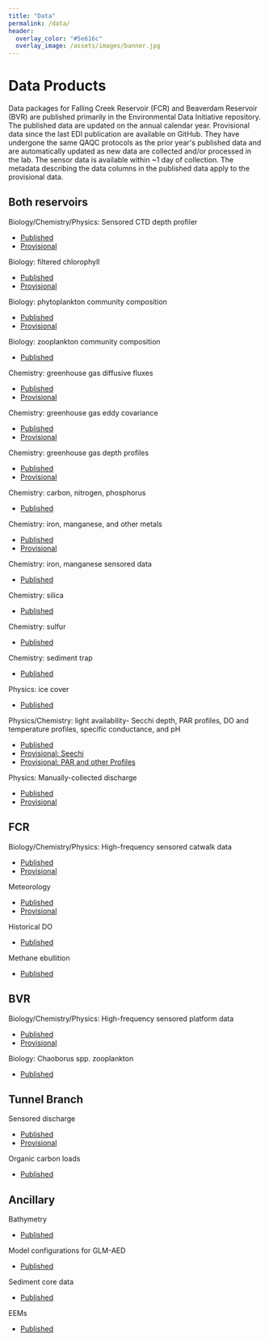 ```yaml
---
title: "Data"
permalink: /data/
header:
  overlay_color: "#5e616c"
  overlay_image: /assets/images/banner.jpg
---
```


# Data Products

Data packages for Falling Creek Reservoir (FCR) and Beaverdam Reservoir (BVR) are published primarily in the Environmental Data Initiative repository. The published data are updated on the annual calendar year. Provisional data since the last EDI publication are available on GitHub.  They have undergone the same QAQC protocols as the prior year's published data and are automatically updated as new data are collected and/or processed in the lab.  The sensor data is available within ~1 day of collection.  The metadata describing the data columns in the published data apply to the provisional data.  

## Both reservoirs
 
Biology/Chemistry/Physics: Sensored CTD depth profiler
- [Published](https://portal.edirepository.org/nis/mapbrowse?scope=edi&identifier=200)
- [Provisional](https://raw.githubusercontent.com/CareyLabVT/Reservoirs/master/Data/DataNotYetUploadedToEDI/Raw_CTD/ctd_L1.csv)

Biology: filtered chlorophyll
- [Published](https://portal.edirepository.org/nis/mapbrowse?scope=edi&identifier=555)
- [Provisional](https://raw.githubusercontent.com/CareyLabVT/Reservoirs/master/Data/DataNotYetUploadedToEDI/Raw_chla/Filt_chla_L1.csv)

Biology: phytoplankton community composition
- [Published](https://portal.edirepository.org/nis/mapbrowse?scope=edi&identifier=272)
- [Provisional](https://github.com/CareyLabVT/Reservoirs/raw/master/Data/DataNotYetUploadedToEDI/FluoroProbe/fluoroprobe_L1.csv)

Biology: zooplankton community composition
- [Published](https://portal.edirepository.org/nis/mapbrowse?scope=edi&identifier=197)

Chemistry: greenhouse gas diffusive fluxes
- [Published](https://portal.edirepository.org/nis/mapbrowse?scope=edi&identifier=1082)
- [Provisional](https://raw.githubusercontent.com/CareyLabVT/Reservoirs/master/Data/DataNotYetUploadedToEDI/UGGA/UGGA_Raw/UGGA_L1.csv)

Chemistry: greenhouse gas eddy covariance
- [Published](https://portal.edirepository.org/nis/mapbrowse?scope=edi&identifier=1061)
- [Provisional](https://github.com/CareyLabVT/Reservoirs/blob/master/Data/DataNotYetUploadedToEDI/EddyFlux_Processing/EddyPro_Cleaned_L1.csv)

Chemistry: greenhouse gas depth profiles
-  [Published](https://portal.edirepository.org/nis/mapbrowse?scope=edi&identifier=551)
-  [Provisional](https://raw.githubusercontent.com/CareyLabVT/Reservoirs/master/Data/DataNotYetUploadedToEDI/Raw_GHG/L1_manual_GHG.csv)

Chemistry: carbon, nitrogen, phosphorus
- [Published](https://portal.edirepository.org/nis/mapbrowse?scope=edi&identifier=199)

Chemistry: iron, manganese, and other metals
- [Published](https://portal.edirepository.org/nis/mapbrowse?scope=edi&identifier=455)
- [Provisional](https://raw.githubusercontent.com/CareyLabVT/Reservoirs/master/Data/DataNotYetUploadedToEDI/Metals_Data/metals_L1.csv)

Chemistry: iron, manganese sensored data
- [Published](https://portal.edirepository.org/nis/mapbrowse?scope=edi&identifier=1360)
  
Chemistry: silica
- [Published](https://portal.edirepository.org/nis/mapbrowse?scope=edi&identifier=542) 

Chemistry: sulfur
- [Published](https://portal.edirepository.org/nis/mapbrowse?scope=edi&identifier=607)

Chemistry: sediment trap
- [Published](https://portal.edirepository.org/nis/mapbrowse?scope=edi&identifier=1474)

Physics: ice cover
- [Published](https://portal.edirepository.org/nis/mapbrowse?scope=edi&identifier=456)
  
Physics/Chemistry: light availability- Secchi depth, PAR profiles, DO and temperature profiles, specific conductance, and pH
- [Published](https://portal.edirepository.org/nis/mapbrowse?scope=edi&identifier=198)
- [Provisional: Seechi](https://raw.githubusercontent.com/CareyLabVT/Reservoirs/master/Data/DataNotYetUploadedToEDI/Secchi/secchi_L1.csv)
- [Provisional: PAR and other Profiles](https://raw.githubusercontent.com/CareyLabVT/Reservoirs/master/Data/DataNotYetUploadedToEDI/YSI_PAR/ysi_L1.csv)

Physics: Manually-collected discharge
- [Published](https://portal.edirepository.org/nis/mapbrowse?scope=edi&identifier=454)
- [Provisional](https://raw.githubusercontent.com/CareyLabVT/Reservoirs/master/Data/DataNotYetUploadedToEDI/Raw_Discharge/ManualDischarge_L1.csv)

## FCR

Biology/Chemistry/Physics: High-frequency sensored catwalk data
- [Published](https://portal.edirepository.org/nis/mapbrowse?scope=edi&identifier=271)
- [Provisional](https://raw.githubusercontent.com/FLARE-forecast/FCRE-data/fcre-catwalk-data-qaqc/fcre-waterquality_L1.csv)

Meteorology
- [Published](https://portal.edirepository.org/nis/mapbrowse?scope=edi&identifier=389)
- [Provisional](https://raw.githubusercontent.com/FLARE-forecast/FCRE-data/fcre-metstation-data-qaqc/FCRmet_L1.csv)
  
Historical DO
- [Published](https://portal.edirepository.org/nis/mapbrowse?scope=edi&identifier=1357)
  
Methane ebullition
- [Published](https://portal.edirepository.org/nis/mapbrowse?scope=edi&identifier=440)

## BVR

Biology/Chemistry/Physics: High-frequency sensored platform data
- [Published](https://portal.edirepository.org/nis/mapbrowse?scope=edi&identifier=725)
- [Provisional](https://raw.githubusercontent.com/FLARE-forecast/BVRE-data/bvre-platform-data-qaqc/bvre-waterquality_L1.csv)

Biology: Chaoborus spp. zooplankton
- [Published](https://portal.edirepository.org/nis/mapbrowse?scope=edi&identifier=828)

## Tunnel Branch

Sensored discharge
- [Published](https://portal.edirepository.org/nis/mapbrowse?scope=edi&identifier=202)
- [Provisional](https://github.com/CareyLabVT/Reservoirs/raw/master/Data/DataNotYetUploadedToEDI/Raw_inflow/WVWA_weirInflow_L1.csv)
  
Organic carbon loads
- [Published](https://portal.edirepository.org/nis/mapbrowse?scope=edi&identifier=127)

## Ancillary

Bathymetry
- [Published](https://portal.edirepository.org/nis/mapbrowse?scope=edi&identifier=1254)
  
Model configurations for GLM-AED
- [Published](https://portal.edirepository.org/nis/mapbrowse?scope=edi&identifier=1127)
  
Sediment core data
- [Published](https://portal.edirepository.org/nis/mapbrowse?scope=edi&identifier=1299)
  
EEMs
- [Published](https://portal.edirepository.org/nis/mapbrowse?scope=edi&identifier=841)




